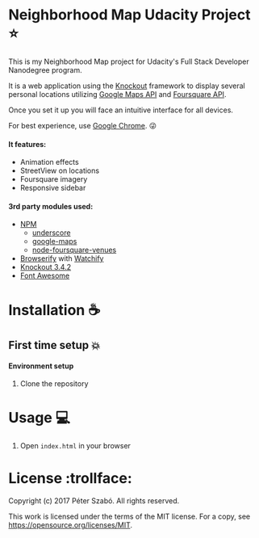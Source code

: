 # Neighborhood Map Udacity Project :star:
This is my Neighborhood Map project for Udacity's Full Stack Developer Nanodegree program.

It is a web application using the [Knockout](http://knockoutjs.com/) framework to display several personal locations utilizing [Google Maps API](https://developers.google.com/maps/) and [Foursquare API](https://developer.foursquare.com/).

Once you set it up you will face an intuitive interface for all devices.

For best experience, use [Google Chrome](https://www.google.com/chrome/browser/desktop/index.html). :stuck_out_tongue_winking_eye:

#### It features:
- Animation effects
- StreetView on locations
- Foursquare imagery
- Responsive sidebar

#### 3rd party modules used:
- [NPM](https://www.npmjs.com/)
    - [underscore](https://www.npmjs.com/package/underscore)
    - [google-maps](https://www.npmjs.com/package/google-maps)
    - [node-foursquare-venues](https://www.npmjs.com/package/node-foursquare-venues)
- [Browserify](http://browserify.org/) with [Watchify](https://www.npmjs.com/package/watchify)
- [Knockout 3.4.2](http://knockoutjs.com/)
- [Font Awesome](http://fontawesome.io/)


# Installation :coffee:

## First time setup :boom:
#### Environment setup
1. Clone the repository

# Usage :computer:
1. Open `index.html` in your browser

# License :trollface:
Copyright (c) 2017 Péter Szabó. All rights reserved.

This work is licensed under the terms of the MIT license.
For a copy, see <https://opensource.org/licenses/MIT>.
